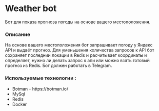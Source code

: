 <h1>Weather bot</h1>
<p>
    Бот для показа прогноза погоды на основе вашего местоположения.
</p>
<h3>
    Описание
</h3>
<p>
    На основе вашего местоположения бот запрашивает погоду у Яндекс API и выдаёт прогноз.
    Для уменьшения количества запросов к API бот сохраняет последнии локации в Redis и расчитывает координаты и определяет,
    нужно ли делать запрос к апи или  можно взять готовый прогноз из Redis.
    Бот должен работать в Telegram.
</p>
<h3>Используемые технологии :</h3>
<ul>
<li>
 Botman - https://botman.io/
</li>
<li>
    MySql
</li>
<li>
    Redis
</li>
<li>
    Docker
</li>
</ul>
